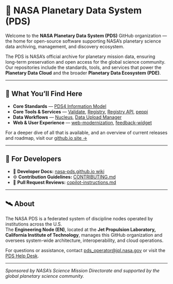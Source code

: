 # 🌌 NASA Planetary Data System (PDS)

Welcome to the **NASA Planetary Data System (PDS)** GitHub organization —  
the home for open-source software supporting NASA’s planetary science data archiving, management, and discovery ecosystem.

The PDS is NASA’s official archive for planetary mission data, ensuring long-term preservation and open access for the global science community.  
Our repositories include the standards, tools, and services that power the **Planetary Data Cloud** and the broader **Planetary Data Ecosystem (PDE)**.

---

## 🚀 What You’ll Find Here

- **Core Standards** — [PDS4 Information Model](https://github.com/NASA-PDS/pds4-information-model)
- **Core Tools & Services** — [Validate](https://github.com/NASA-PDS/validate), [Registry](https://github.com/NASA-PDS/registry), [Registry API](https://github.com/NASA-PDS/registry-api), [peppi](https://github.com/NASA-PDS/peppi)
- **Data Workflows** — [Nucleus](https://github.com/NASA-PDS/nucleus), [Data Upload Manager](https://github.com/NASA-PDS/data-upload-manager)  
- **Web & User Experience** — [web-modernization](https://github.com/NASA-PDS/web-modernization), [feedback-widget](https://github.com/NASA-PDS/feedback-widget)

For a deeper dive of all that is available, and an overview of current releases and roadmap, visit our [github.io site →](https://nasa-pds.github.io/)

---

## 🧪 For Developers

- 🧭 **Developer Docs:** [nasa-pds.github.io wiki](https://github.com/NASA-PDS/nasa-pds.github.io/wiki)  
- ⚙️ **Contribution Guidelines:** [CONTRIBUTING.md](https://github.com/NASA-PDS/.github/blob/main/CONTRIBUTING.md)  
- 🤖 **Pull Request Reviews:** [copilot-instructions.md](https://github.com/NASA-PDS/copilot-instructions.md)

---

## 🛰️ About

The NASA PDS is a federated system of discipline nodes operated by institutions across the U.S.  
The **Engineering Node (EN)**, located at the **Jet Propulsion Laboratory, California Institute of Technology**, manages this GitHub organization and oversees system-wide architecture, interoperability, and cloud operations.

For questions or assistance, contact [pds_operator@jpl.nasa.gov](mailto:pds_operator@jpl.nasa.gov) or visit the [PDS Help Desk](https://pds.nasa.gov/?feedback=true).

---

*Sponsored by NASA’s Science Mission Directorate and supported by the global planetary science community.*
